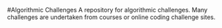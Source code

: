 #Algorithmic Challenges
A repository for algorithmic challenges. Many challenges are undertaken from courses or online coding challenge sites.
